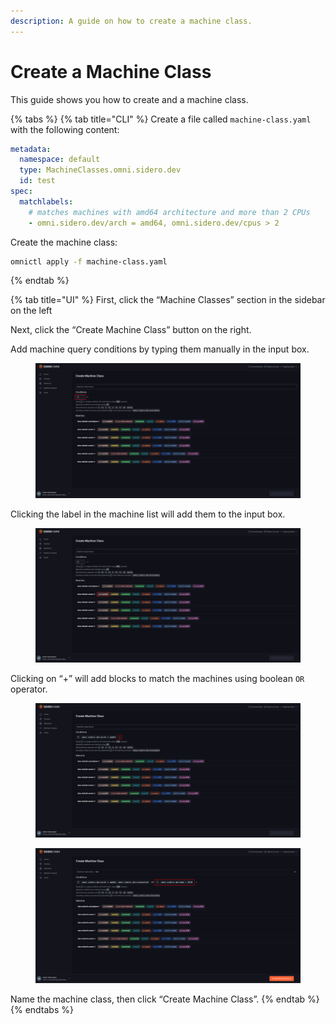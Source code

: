 ```yaml
---
description: A guide on how to create a machine class.
---
```


# Create a Machine Class

This guide shows you how to create and a machine class.

{% tabs %}
{% tab title="CLI" %}
Create a file called `machine-class.yaml` with the following content:

```yaml
metadata:
  namespace: default
  type: MachineClasses.omni.sidero.dev
  id: test
spec:
  matchlabels:
    # matches machines with amd64 architecture and more than 2 CPUs
    - omni.sidero.dev/arch = amd64, omni.sidero.dev/cpus > 2
```

Create the machine class:

```bash
omnictl apply -f machine-class.yaml
```
{% endtab %}

{% tab title="UI" %}
First, click the “Machine Classes” section  in the sidebar on the left

Next, click the “Create Machine Class” button on the right.

Add machine query conditions by typing them manually in the input box.

<figure><img src="../.gitbook/assets/2.png" alt=""><figcaption></figcaption></figure>

Clicking the label in the machine list will add them to the input box.

<figure><img src="../.gitbook/assets/3.png" alt=""><figcaption></figcaption></figure>

Clicking on “+” will add blocks to match the machines using boolean `OR` operator.

<figure><img src="../.gitbook/assets/4.png" alt=""><figcaption></figcaption></figure>

<figure><img src="../.gitbook/assets/5.png" alt=""><figcaption></figcaption></figure>

Name the machine class, then click “Create Machine Class”.
{% endtab %}
{% endtabs %}
